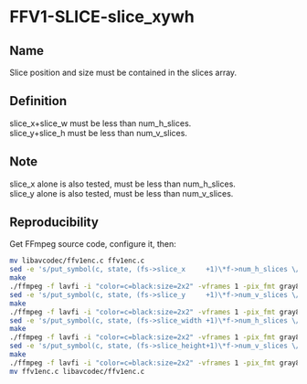 # FFV1-SLICE-slice_xywh

## Name

Slice position and size must be contained in the slices array.

## Definition

slice_x+slice_w must be less than num_h_slices.  
slice_y+slice_h must be less than num_v_slices.  

## Note

slice_x alone is also tested, must be less than num_h_slices.  
slice_y alone is also tested, must be less than num_v_slices.  

## Reproducibility

Get FFmpeg source code, configure it, then:

```sh
mv libavcodec/ffv1enc.c ffv1enc.c
sed -e 's/put_symbol(c, state, (fs->slice_x     +1)\*f->num_h_slices \/ f->width   , 0);/put_symbol(c, state, 9, 0);/g' ffv1enc.c > libavcodec/ffv1enc.c
make
./ffmpeg -f lavfi -i "color=c=black:size=2x2" -vframes 1 -pix_fmt gray8 -write_crc32 0 -c:v ffv1 -level 3 -slices 1 FFV1-SLICE-slice_xywh_x_v3.mkv
sed -e 's/put_symbol(c, state, (fs->slice_y     +1)\*f->num_v_slices \/ f->height  , 0);/put_symbol(c, state, 9, 0);/g' ffv1enc.c > libavcodec/ffv1enc.c
make
./ffmpeg -f lavfi -i "color=c=black:size=2x2" -vframes 1 -pix_fmt gray8 -write_crc32 0 -c:v ffv1 -level 3 -slices 1 FFV1-SLICE-slice_xywh_y_v3.mkv
sed -e 's/put_symbol(c, state, (fs->slice_width +1)\*f->num_h_slices \/ f->width -1, 0);/put_symbol(c, state, 9, 0);/g' ffv1enc.c > libavcodec/ffv1enc.c
make
./ffmpeg -f lavfi -i "color=c=black:size=2x2" -vframes 1 -pix_fmt gray8 -write_crc32 0 -c:v ffv1 -level 3 -slices 1 FFV1-SLICE-slice_xywh_w_v3.mkv
sed -e 's/put_symbol(c, state, (fs->slice_height+1)\*f->num_v_slices \/ f->height-1, 0);/put_symbol(c, state, 9, 0);/g' ffv1enc.c > libavcodec/ffv1enc.c
make
./ffmpeg -f lavfi -i "color=c=black:size=2x2" -vframes 1 -pix_fmt gray8 -write_crc32 0 -c:v ffv1 -level 3 -slices 1 FFV1-SLICE-slice_xywh_h_v3.mkv
mv ffv1enc.c libavcodec/ffv1enc.c
```
